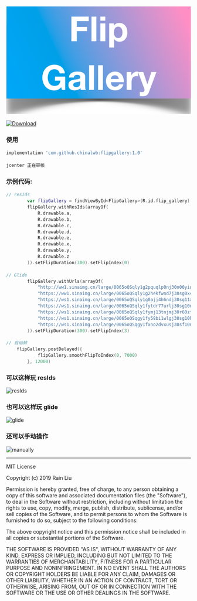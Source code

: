 
![FlipGallery](./resources/adv.png)


[ ![Download](https://api.bintray.com/packages/chinalwb/flipgallery/flipgallery/images/download.svg?version=1.0) ](https://bintray.com/chinalwb/flipgallery/flipgallery/1.0/link)

### 使用

```groovy
implementation 'com.github.chinalwb:flipgallery:1.0' 

jcenter 正在审核
```



### 示例代码:

```Kotlin
// resIds
        var flipGallery = findViewById<FlipGallery>(R.id.flip_gallery)
        flipGallery.withResIds(arrayOf(
            R.drawable.a,
            R.drawable.b,
            R.drawable.c,
            R.drawable.d,
            R.drawable.e,
            R.drawable.x,
            R.drawable.y,
            R.drawable.z
        )).setFlipDuration(300).setFlipIndex(0)

// Glide
        flipGallery.withUrls(arrayOf(
            "http://ww1.sinaimg.cn/large/0065oQSqly1g2pquqlp0nj30n00yiq8u.jpg",
            "https://ww1.sinaimg.cn/large/0065oQSqly1g2hekfwnd7j30sg0x4djy.jpg",
            "https://ws1.sinaimg.cn/large/0065oQSqly1g0ajj4h6ndj30sg11xdmj.jpg",
            "https://ws1.sinaimg.cn/large/0065oQSqly1fytdr77urlj30sg10najf.jpg",
            "https://ws1.sinaimg.cn/large/0065oQSqly1fymj13tnjmj30r60zf79k.jpg",
            "https://ws1.sinaimg.cn/large/0065oQSqgy1fy58bi1wlgj30sg10hguu.jpg",
            "https://ws1.sinaimg.cn/large/0065oQSqgy1fxno2dvxusj30sf10nqcm.jpg"
        )).setFlipDuration(300).setFlipIndex(3)

// 自动转
	flipGallery.postDelayed({
            flipGallery.smoothFlipToIndex(0, 7000)
        }, 12000)
```





### 可以这样玩 resIds

![resIds](./resources/resIds.gif)



### 也可以这样玩 glide

![glide](./resources/glide.gif)



### 还可以手动操作

![manually](./resources/manually.gif)

--------

MIT License

Copyright (c) 2019 Rain Liu

Permission is hereby granted, free of charge, to any person obtaining a copy
of this software and associated documentation files (the "Software"), to deal
in the Software without restriction, including without limitation the rights
to use, copy, modify, merge, publish, distribute, sublicense, and/or sell
copies of the Software, and to permit persons to whom the Software is
furnished to do so, subject to the following conditions:

The above copyright notice and this permission notice shall be included in all
copies or substantial portions of the Software.

THE SOFTWARE IS PROVIDED "AS IS", WITHOUT WARRANTY OF ANY KIND, EXPRESS OR
IMPLIED, INCLUDING BUT NOT LIMITED TO THE WARRANTIES OF MERCHANTABILITY,
FITNESS FOR A PARTICULAR PURPOSE AND NONINFRINGEMENT. IN NO EVENT SHALL THE
AUTHORS OR COPYRIGHT HOLDERS BE LIABLE FOR ANY CLAIM, DAMAGES OR OTHER
LIABILITY, WHETHER IN AN ACTION OF CONTRACT, TORT OR OTHERWISE, ARISING FROM,
OUT OF OR IN CONNECTION WITH THE SOFTWARE OR THE USE OR OTHER DEALINGS IN THE
SOFTWARE.
